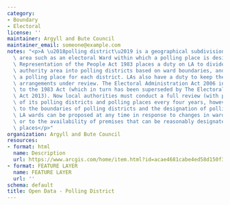 ```yaml
---
category:
- Boundary
- Electoral
license: ''
maintainer: Argyll and Bute Council
maintainer_email: someone@example.com
notes: "<p>A \u2018polling district\u2019 is a geographical subdivision of an electoral\
  \ area such as an electoral Ward within which a polling place is designated.The\
  \ Representation of the People Act 1983 places a duty on LA to divide the local\
  \ authority area into polling districts based on ward boundaries, and to designate\
  \ a polling place for each district. LAs also have a duty to keep these polling\
  \ arrangements under review. The Electoral Administration Act 2006 introduced amendments\
  \ to the 1983 Act (which in turn has been superseded by The Electoral Administration\
  \ Act 2013). Now local authorities must conduct a full review (with public consultation)\
  \ of its polling districts and polling places every four years, however adjustments\
  \ to the boundaries of polling districts and the designation of polling places within\
  \ LA wards can be proposed at any time in response to changes in ward boundaries\
  \ or to the availability of premises that can be reasonably designated as polling\
  \ places</p>"
organization: Argyll and Bute Council
resources:
- format: html
  name: Description
  url: https://www.arcgis.com/home/item.html?id=acae4681cabe4ed58d150f3ec9697e25
- format: FEATURE LAYER
  name: FEATURE LAYER
  url: ''
schema: default
title: Open Data - Polling District
---
```

